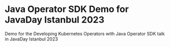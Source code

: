 # Java Operator SDK Demo for JavaDay Istanbul 2023

Demo for the Developing Kubernetes Operators with Java Operator SDK talk in JavaDay Istanbul 2023
